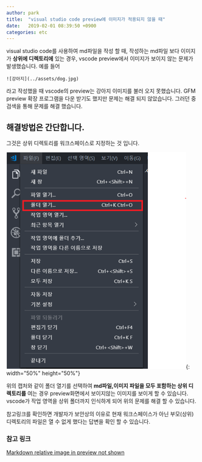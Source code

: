 ```yaml
---
author: park
title:  "visual studio code preview에 이미지가 적용되지 않을 때"
date:   2019-02-01 08:39:50 +0900
categories: etc
---
```

visual studio code를 사용하여 md파일을 작성 할 때, 
작성하는 md파일 보다 이미지가 **상위에 디렉토리에** 있는 경우, vscode preview에서 이미지가 보이지 않는 문제가 발생했습니다.
 예를 들어 

    ![강아지](../assets/dog.jpg)

라고 작성했을 때 vscode의 preview는 강아지 이미지를 불러 오지 못했습니다. GFM preview 확장 프로그램을 다운 받기도 했지만 문제는 해결 되지 않았습니다. 그러던 중 검색을 통해 문제를 해결 했습니다.

## 해결방법은 간단합니다.
그것은 상위 디렉토리를 워크스페이스로 지정하는 것 입니다.

![title](/assets/image/open-folder.PNG){: width="50%" height="50%"}


위의 캡처와 같이 폴더 열기를 선택하여 **md파일,이미지 파일을 모두 포함하는 상위 디렉토리를** 여는 경우 preview화면에서 보이지않는 이미지를 보이게 할 수 있습니다. vscode가 작업 영역을 상위 폴더까지 인식하게 되어 위의 문제를 해결 할 수 있습니다. 
  
참고링크를 확인하면 개발자가 보안상의 이유로 현재 워크스페이스가 아닌 부모(상위)디렉토리의 파일은 열 수 없게 했다는 답변을 확인 할 수 있습니다.
### 참고 링크
[Markdown relative image in preview not shown](https://github.com/Microsoft/vscode/issues/62995)

